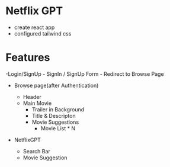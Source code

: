
# Netflix GPT

- create react app
- configured tailwind css

# Features

-Login/SignUp
    - SignIn / SignUp Form
    - Redirect to Browse Page

- Browse page(after Authentication)
  - Header
  - Main Movie
     - Trailer in Background
     - Title & Descripton
     - Movie Suggestions
        - Movie List * N

- NetflixGPT
  - Search Bar
  - Movie Suggestion